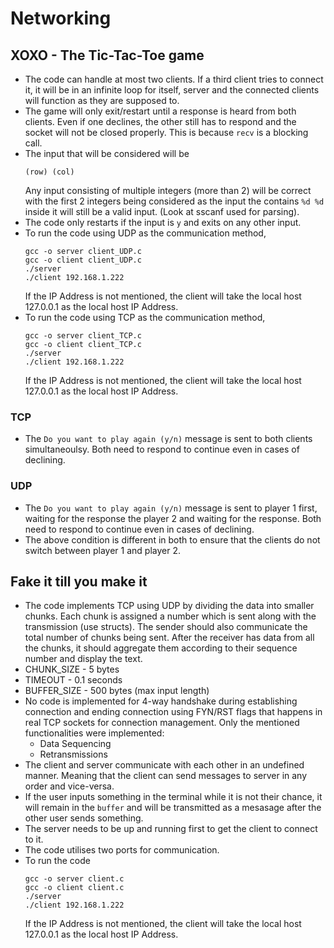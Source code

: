 # Networking
## XOXO - The Tic-Tac-Toe game
- The code can handle at most two clients. If a third client tries to connect it, it will be in an infinite loop for itself, server and the connected clients will function as they are supposed to.
- The game will only exit/restart until a response is heard from both clients. Even if one declines, the other still has to respond and the socket will not be closed properly. This is because `recv` is a blocking call.
- The input that will be considered will be 
    ```
    (row) (col)
    ```
    Any input consisting of multiple integers (more than 2) will be correct with the first 2 integers being considered as the input the contains `%d %d` inside it will still be a valid input. (Look at sscanf used for parsing).
- The code only restarts if the input is `y` and exits on any other input.
- To run the code using UDP as the communication method,
    ```
    gcc -o server client_UDP.c
    gcc -o client client_UDP.c
    ./server
    ./client 192.168.1.222
    ```
    If the IP Address is not mentioned, the client will take the local host 127.0.0.1 as the local host IP Address.
- To run the code using TCP as the communication method,
    ```
    gcc -o server client_TCP.c
    gcc -o client client_TCP.c
    ./server
    ./client 192.168.1.222
    ```
    If the IP Address is not mentioned, the client will take the local host 127.0.0.1 as the local host IP Address.
### TCP
- The `Do you want to play again (y/n)` message is sent to both clients simultaneoulsy. Both need to respond to continue even in cases of declining.
### UDP
- The `Do you want to play again (y/n)` message is sent to player 1 first, waiting for the response the player 2 and waiting for the response. Both need to respond to continue even in cases of declining.
- The above condition is different in both to ensure that the clients do not switch between player 1 and player 2.
## Fake it till you make it
- The code implements TCP using UDP by dividing the data into smaller chunks. Each chunk is assigned a number which is sent along with the transmission (use structs). The sender should also communicate the total number of chunks being sent. After the receiver has data from all the chunks, it should aggregate them according to their sequence number and display the text.
- CHUNK_SIZE - 5 bytes
- TIMEOUT - 0.1 seconds
- BUFFER_SIZE - 500 bytes (max input length)
- No code is implemented for 4-way handshake during establishing connection and ending connection using FYN/RST flags that happens in real TCP sockets for connection management. Only the mentioned functionalities were implemented:
    - Data Sequencing
    - Retransmissions
- The client and server communicate with each other in an undefined manner. Meaning that the client can send messages to server in any order and vice-versa.
- If the user inputs something in the terminal while it is not their chance, it will remain in the `buffer` and will be transmitted as a mesasage after the other user sends something.
- The server needs to be up and running first to get the client to connect to it.
- The code utilises two ports for communication.
- To run the code
    ```
    gcc -o server client.c
    gcc -o client client.c
    ./server
    ./client 192.168.1.222
    ```
    If the IP Address is not mentioned, the client will take the local host 127.0.0.1 as the local host IP Address.
